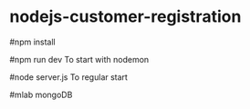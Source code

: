 # nodejs-customer-registration

#npm install

#npm run dev
To start with nodemon

#node server.js
To regular start

#mlab mongoDB
